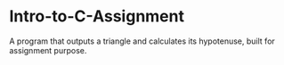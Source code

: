 # Intro-to-C-Assignment
A program that outputs a triangle and calculates its hypotenuse, built for assignment purpose.
